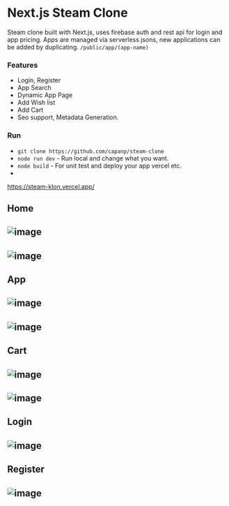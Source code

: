 # Next.js Steam Clone

Steam clone built with Next.js, uses firebase auth and rest api for login and app pricing. Apps are managed via serverless jsons, new applications can be added by duplicating. `/public/app/(app-name)`

### Features
  - Login, Register
  - App Search
  - Dynamic App Page
  - Add Wish list
  - Add Cart
  - Seo support, Metadata Generation.

### Run
  - `git clone https://github.com/capanp/steam-clone`
  - `node run dev` - Run local and change what you want.
  - `node build` - For unit test and deploy your app vercel etc.
-

https://steam-klon.vercel.app/

## Home
![image](https://github.com/user-attachments/assets/ebb38acf-2c3e-4e9b-9646-38b191f6a177)
-
![image](https://github.com/user-attachments/assets/3cc8b648-9ecf-4791-88b6-8e781803b678)
-
## App
![image](https://github.com/user-attachments/assets/3ea18823-86d5-4aaf-8bad-6a8cfa3f749c)
-
![image](https://github.com/user-attachments/assets/14f3ddd4-daba-47b8-85de-4446f6ffceee)
-
## Cart
![image](https://github.com/user-attachments/assets/d674ff62-00a6-4aaa-a7ec-3f6abbbc1d67)
-
![image](https://github.com/user-attachments/assets/0f3cffc0-13f8-482b-8999-f5860f91f13a)
-
## Login
![image](https://github.com/user-attachments/assets/018c75fa-a577-465d-bf8d-295319118f54)
-
## Register
![image](https://github.com/user-attachments/assets/918c3dd5-b06a-4134-97c3-7bbd51fdbef9)
-



